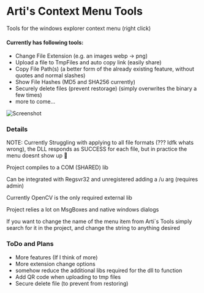 ﻿# Arti's Context Menu Tools

Tools for the windows explorer context menu (right click)

#### Currently has following tools:
- Change File Extension (e.g. an images webp -> png)
- Upload a file to TmpFiles and auto copy link (easily share)
- Copy File Path(s) (a better form of the already existing feature, without quotes and normal slashes)
- Show File Hashes (MD5 and SHA256 currently)
- Securely delete files (prevent restorage) (simply overwrites the binary a few times)
- more to come...
  
![Screenshot](https://github.com/user-attachments/assets/c411e8e6-bbca-4798-9f6b-845f28a78017)


### Details
NOTE: Currently Struggling with applying to all file formats (??? Idfk whats wrong), the DLL responds as SUCCESS for each file, but in practice the menu doesnt show up :shrug:

Project compiles to a COM (SHARED) lib

Can be integrated with Regsvr32 <dllname> and unregistered adding a /u arg (requires admin)

Currently OpenCV is the only required  external lib

Project relies a lot on MsgBoxes and native windows dialogs

If you want to change the name of the menu item from Arti`s Tools simply search for it in the project, and change the string to anything desired

### ToDo and Plans
- More features (If I think of more)
- More extension change options
- somehow reduce the additional libs required for the dll to function
- Add QR code when uploading to tmp files
- Secure delete file (to prevent from restoring)


